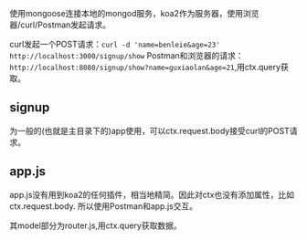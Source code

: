 使用mongoose连接本地的mongod服务，koa2作为服务器，使用浏览器/curl/Postman发起请求。

curl发起一个POST请求：`curl -d 'name=benleie&age=23' http://localhost:3000/signup/show`
Postman和浏览器的请求：`http://localhost:8080/signup/show?name=guxiaolan&age=21`,用ctx.query获取。


## signup
为一般的(也就是主目录下的)app使用，可以ctx.request.body接受curl的POST请求。



## app.js
app.js没有用到koa2的任何插件，相当地精简。因此对ctx也没有添加属性，比如ctx.request.body.
所以使用Postman和app.js交互。

其model部分为router.js,用ctx.query获取数据。






